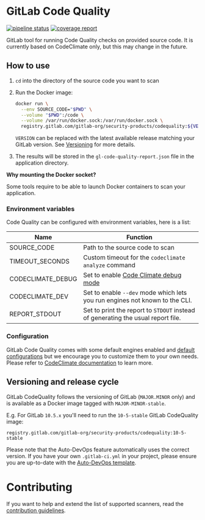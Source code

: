 # GitLab Code Quality

[![pipeline status](https://gitlab.com/gitlab-org/security-products/codequality/badges/master/pipeline.svg)](https://gitlab.com/gitlab-org/security-products/codequality/commits/master)
[![coverage report](https://gitlab.com/gitlab-org/security-products/codequality/badges/master/coverage.svg)](https://gitlab.com/gitlab-org/security-products/codequality/commits/master)

GitLab tool for running Code Quality checks on provided source code.
It is currently based on CodeClimate only, but this may change in the future.

## How to use

1. `cd` into the directory of the source code you want to scan
1. Run the Docker image:

    ```sh
    docker run \
      --env SOURCE_CODE="$PWD" \
      --volume "$PWD":/code \
      --volume /var/run/docker.sock:/var/run/docker.sock \
      registry.gitlab.com/gitlab-org/security-products/codequality:${VERSION:-latest} /code
    ```
    `VERSION` can be replaced with the latest available release matching your GitLab version. See [Versioning](#versioning-and-release-cycle) for more details.

1. The results will be stored in the `gl-code-quality-report.json` file in the application directory.

**Why mounting the Docker socket?**

Some tools require to be able to launch Docker containers to scan your application.

### Environment variables

Code Quality can be configured with environment variables, here is a list:

| Name              | Function                                             |
|-------------------|------------------------------------------------------|
| SOURCE_CODE       | Path to the source code to scan                      |
| TIMEOUT_SECONDS   | Custom timeout for the `codeclimate analyze` command |
| CODECLIMATE_DEBUG | Set to enable [Code Climate debug mode](https://github.com/codeclimate/codeclimate#environment-variables) |
| CODECLIMATE_DEV   | Set to enable `--dev` mode which lets you run engines not known to the CLI. |
| REPORT_STDOUT     | Set to print the report to `STDOUT` instead of generating the usual report file. |

### Configuration

GitLab Code Quality comes with some default engines enabled and [default configurations](./codeclimate_defaults) but we encourage you to customize them to your own needs.
Please refer to [CodeClimate documentation](https://docs.codeclimate.com/docs/configuring-your-analysis) to learn more.

## Versioning and release cycle

GitLab CodeQuality follows the versioning of GitLab (`MAJOR.MINOR` only) and is available as a Docker image tagged with `MAJOR-MINOR-stable`.

E.g. For GitLab `10.5.x` you'll need to run the `10-5-stable` GitLab CodeQuality image:

    registry.gitlab.com/gitlab-org/security-products/codequality:10-5-stable

Please note that the Auto-DevOps feature automatically uses the correct version. If you have your own `.gitlab-ci.yml` in your project, please ensure you are up-to-date with the [Auto-DevOps template](https://gitlab.com/gitlab-org/gitlab-ci-yml/blob/master/Auto-DevOps.gitlab-ci.yml).

# Contributing

If you want to help and extend the list of supported scanners, read the
[contribution guidelines](CONTRIBUTING.md).

